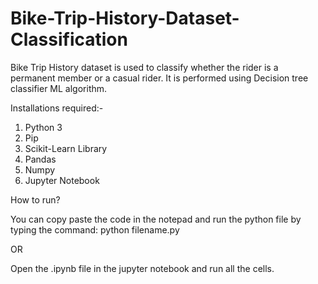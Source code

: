 # Bike-Trip-History-Dataset-Classification
Bike Trip History dataset is used to classify whether the rider is a permanent member or a casual rider. It is performed using Decision tree classifier ML algorithm. 

Installations required:-
1. Python 3
2. Pip
3. Scikit-Learn Library
4. Pandas
5. Numpy
6. Jupyter Notebook

How to run?

You can copy paste the code in the notepad and run the python file by typing the command: python filename.py

OR

Open the .ipynb file in the jupyter notebook and run all the cells.
